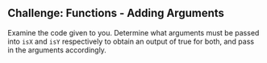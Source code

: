 ## Challenge: Functions - Adding Arguments

Examine the code given to you. Determine what arguments must be passed into `isX` and `isY` respectively to obtain an output of true for both, and pass in the arguments accordingly.